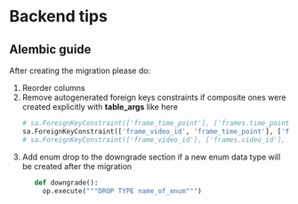 # Backend tips

## Alembic guide

After creating the migration please do:

1. Reorder columns
2. Remove autogenerated foreign keys constraints if composite ones were created explicitly 
with __table_args__ like here
    ```python
    # sa.ForeignKeyConstraint(['frame_time_point'], ['frames.time_point'], ),
    sa.ForeignKeyConstraint(['frame_video_id', 'frame_time_point'], ['frames.video_id', 'frames.time_point'], ),
    # sa.ForeignKeyConstraint(['frame_video_id'], ['frames.video_id'], ),
   ```
3. Add enum drop to the downgrade section if a new enum data type will be created after the migration
    ```python
       def downgrade():
         op.execute("""DROP TYPE name_of_enum""")
    ```
   